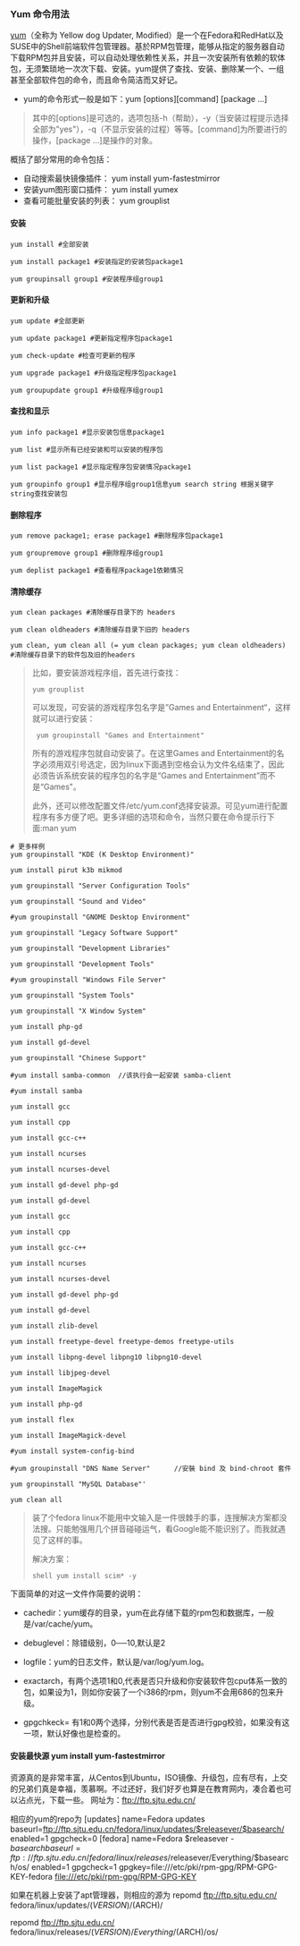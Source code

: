 ### Yum 命令用法

[yum](http://www.yanghengfei.com/tag/yum/)（全称为 Yellow dog Updater, Modified）是一个在Fedora和RedHat以及SUSE中的Shell前端软件包管理器。基於RPM包管理，能够从指定的服务器自动下载RPM包并且安装，可以自动处理依赖性关系，并且一次安装所有依赖的软体包，无须繁琐地一次次下载、安装。yum提供了查找、安装、删除某一个、一组甚至全部软件包的命令，而且命令简洁而又好记。

- yum的命令形式一般是如下：yum [options][command] [package ...]

>  其中的[options]是可选的，选项包括-h（帮助），-y（当安装过程提示选择全部为"yes"），-q（不显示安装的过程）等等。[command]为所要进行的操作，[package ...]是操作的对象。

概括了部分常用的命令包括：

- 自动搜索最快镜像插件：   yum install yum-fastestmirror
- 安装yum图形窗口插件：    yum install yumex
- 查看可能批量安装的列表： yum grouplist

#### 安装

```shell
yum install #全部安装

yum install package1 #安装指定的安装包package1

yum groupinsall group1 #安装程序组group1
```

#### 更新和升级

```shell
yum update #全部更新

yum update package1 #更新指定程序包package1

yum check-update #检查可更新的程序

yum upgrade package1 #升级指定程序包package1

yum groupupdate group1 #升级程序组group1
```

####  查找和显示

```shell
yum info package1 #显示安装包信息package1

yum list #显示所有已经安装和可以安装的程序包

yum list package1 #显示指定程序包安装情况package1

yum groupinfo group1 #显示程序组group1信息yum search string 根据关键字string查找安装包
```

####  删除程序

```shell 
yum remove package1; erase package1 #删除程序包package1

yum groupremove group1 #删除程序组group1

yum deplist package1 #查看程序package1依赖情况
```

#### 清除缓存

```shell
yum clean packages #清除缓存目录下的 headers

yum clean oldheaders #清除缓存目录下旧的 headers

yum clean, yum clean all (= yum clean packages; yum clean oldheaders) #清除缓存目录下的软件包及旧的headers
```



>  比如，要安装游戏程序组，首先进行查找：
>
> ```yum grouplist```
>
> 可以发现，可安装的游戏程序包名字是”Games and Entertainment“，这样就可以进行安装：
>
> ``` yum groupinstall "Games and Entertainment"```
>
> 所有的游戏程序包就自动安装了。在这里Games and Entertainment的名字必须用双引号选定，因为linux下面遇到空格会认为文件名结束了，因此必须告诉系统安装的程序包的名字是“Games and Entertainment”而不是“Games"。
>
> 此外，还可以修改配置文件/etc/yum.conf选择安装源。可见yum进行配置程序有多方便了吧。更多详细的选项和命令，当然只要在命令提示行下面:man yum

```shell
# 更多样例
yum groupinstall "KDE (K Desktop Environment)"

yum install pirut k3b mikmod

yum groupinstall "Server Configuration Tools"

yum groupinstall "Sound and Video"

#yum groupinstall "GNOME Desktop Environment"

yum groupinstall "Legacy Software Support"

yum groupinstall "Development Libraries"

yum groupinstall "Development Tools"

#yum groupinstall "Windows File Server"

yum groupinstall "System Tools"

yum groupinstall "X Window System"

yum install php-gd

yum install gd-devel

yum groupinstall "Chinese Support"

#yum install samba-common  //该执行会一起安装 samba-client

#yum install samba

yum install gcc

yum install cpp

yum install gcc-c++

yum install ncurses

yum install ncurses-devel

yum install gd-devel php-gd

yum install gd-devel

yum install gcc

yum install cpp

yum install gcc-c++

yum install ncurses

yum install ncurses-devel

yum install gd-devel php-gd

yum install gd-devel

yum install zlib-devel

yum install freetype-devel freetype-demos freetype-utils

yum install libpng-devel libpng10 libpng10-devel

yum install libjpeg-devel

yum install ImageMagick

yum install php-gd

yum install flex

yum install ImageMagick-devel

#yum install system-config-bind         

#yum groupinstall "DNS Name Server"      //安裝 bind 及 bind-chroot 套件

yum groupinstall "MySQL Database"'

yum clean all
```

>  装了个fedora linux不能用中文输入是一件很棘手的事，连搜解决方案都没法搜。只能勉强用几个拼音碰碰运气，看Google能不能识别了。而我就遇见了这样的事。
>
> 解决方案：
>
> ```shell yum install scim* -y ```

下面简单的对这一文件作简要的说明：

- cachedir：yum缓存的目录，yum在此存储下载的rpm包和数据库，一般是/var/cache/yum。

- debuglevel：除错级别，0──10,默认是2

- logfile：yum的日志文件，默认是/var/log/yum.log。

- exactarch，有两个选项1和0,代表是否只升级和你安装软件包cpu体系一致的包，如果设为1，则如你安装了一个i386的rpm，则yum不会用686的包来升级。

- gpgchkeck= 有1和0两个选择，分别代表是否是否进行gpg校验，如果没有这一项，默认好像也是检查的。

  



#### 安装最快源 yum install yum-fastestmirror

资源真的是非常丰富，从Centos到Ubuntu，ISO镜像、升级包，应有尽有，上交的兄弟们真是幸福，羡慕啊。不过还好，我们好歹也算是在教育网内，凑合着也可以沾点光，下载一些。
网址为：<ftp://ftp.sjtu.edu.cn/>

相应的yum的repo为
[updates]
name=Fedora updates
baseurl=ftp://ftp.sjtu.edu.cn/fedora/linux/updates/$releasever/$basearch/
enabled=1
gpgcheck=0
[fedora]
name=Fedora $releasever - $basearch
baseurl=ftp://ftp.sjtu.edu.cn/fedora/linux/releases/$releasever/Everything/$basearch/os/
enabled=1
gpgcheck=1
gpgkey=file:///etc/pki/rpm-gpg/RPM-GPG-KEY-fedora <file:///etc/pki/rpm-gpg/RPM-GPG-KEY>

如果在机器上安装了apt管理器，则相应的源为
repomd <ftp://ftp.sjtu.edu.cn/> fedora/linux/updates/$(VERSION)/$(ARCH)/

repomd <ftp://ftp.sjtu.edu.cn/> fedora/linux/releases/$(VERSION)/Everything/$(ARCH)/os/

